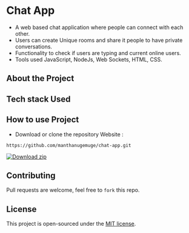 # Chat App

* A web based chat application where people can connect with each other.
* Users can create Unique rooms and share it people to have private conversations.
* Functionality to check if users are typing and current online users.
* Tools used JavaScript, NodeJs, Web Sockets, HTML, CSS.

## About the Project




## Tech stack Used


## How to use Project
- Download or clone the repository Website : 
```
https://github.com/manthanugemuge/chat-app.git
```

[![Download zip](https://custom-icon-badges.herokuapp.com/badge/-Download-navy?style=for-the-badge&logo=download&logoColor=white "Download zip")](https://github.com/manthanugemuge/chat-app/archive/refs/heads/main.zip) 

## Contributing
Pull requests are welcome, feel free to ```fork``` this repo.

## License
This project is open-sourced under the [MIT license]().